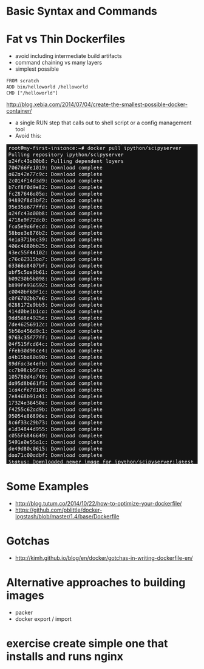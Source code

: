 # Basic Syntax and Commands
# Fat vs Thin Dockerfiles
- avoid including intermediate build artifacts
- command chaining vs many layers
- simplest possible
```
FROM scratch
ADD bin/helloworld /helloworld
CMD ["/helloworld"]
```

http://blog.xebia.com/2014/07/04/create-the-smallest-possible-docker-container/
- a single RUN step that calls out to shell script or a config management tool
- Avoid this:

<img src="too_many_layers.png" alt="too many layers" />

# Some Examples
- http://blog.tutum.co/2014/10/22/how-to-optimize-your-dockerfile/
- https://github.com/pblittle/docker-logstash/blob/master/1.4/base/Dockerfile

# Gotchas
- http://kimh.github.io/blog/en/docker/gotchas-in-writing-dockerfile-en/

# Alternative approaches to building images
- packer
- docker export / import

# exercise create simple one that installs and runs nginx

